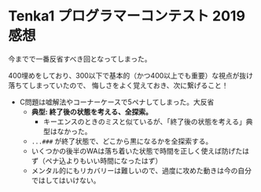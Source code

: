 # Tenka1 プログラマーコンテスト 2019 感想

今までで一番反省すべき回となってしまった。

400埋めをしており、300以下で基本的（かつ400以上でも重要）な視点が抜け落ちてしまっていたので、
悔しさをよく覚えておき、次に繋げること！

- C問題は嘘解法やコーナーケースで5ペナしてしまった。大反省
  - **典型: 終了後の状態を考える、全探索。**
    - キーエンスのときのミスと似ているが、「終了後の状態を考える」典型はなかった。
  - `...###` が終了状態で、どこから黒になるかを全探索する。
  - いくつかの後半のWAは落ち着いた状態で時間を正しく使えば防げたはず（ペナ込よりもいい時間になったはず）
  - メンタル的にもリカバリーは難しいので、過度に攻めた動きは今の自分ではしてはいけない。

